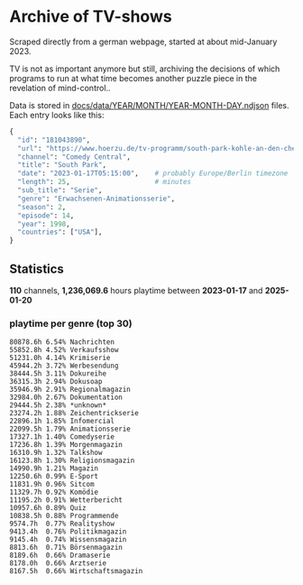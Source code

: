 # Archive of TV-shows

Scraped directly from a german webpage, started at about mid-January 2023.

TV is not as important anymore but still, archiving the decisions of which programs to run at what time
becomes another puzzle piece in the revelation of mind-control.. 

Data is stored in [docs/data/YEAR/MONTH/YEAR-MONTH-DAY.ndjson](docs/data/) files. 
Each entry looks like this:

```python
{
  "id": "181043890", 
  "url": "https://www.hoerzu.de/tv-programm/south-park-kohle-an-den-chefkoch/bid_181043890/", 
  "channel": "Comedy Central", 
  "title": "South Park", 
  "date": "2023-01-17T05:15:00",    # probably Europe/Berlin timezone 
  "length": 25,                     # minutes 
  "sub_title": "Serie", 
  "genre": "Erwachsenen-Animationsserie", 
  "season": 2, 
  "episode": 14, 
  "year": 1998, 
  "countries": ["USA"],
}
```

## Statistics

**110** channels, **1,236,069.6** hours playtime between **2023-01-17** and **2025-01-20**


### playtime per genre (top 30)

    80878.6h 6.54% Nachrichten
    55852.8h 4.52% Verkaufsshow
    51231.0h 4.14% Krimiserie
    45944.2h 3.72% Werbesendung
    38444.5h 3.11% Dokureihe
    36315.3h 2.94% Dokusoap
    35946.9h 2.91% Regionalmagazin
    32984.0h 2.67% Dokumentation
    29444.5h 2.38% *unknown*
    23274.2h 1.88% Zeichentrickserie
    22896.1h 1.85% Infomercial
    22099.5h 1.79% Animationsserie
    17327.1h 1.40% Comedyserie
    17236.8h 1.39% Morgenmagazin
    16310.9h 1.32% Talkshow
    16123.8h 1.30% Religionsmagazin
    14990.9h 1.21% Magazin
    12250.6h 0.99% E-Sport
    11831.9h 0.96% Sitcom
    11329.7h 0.92% Komödie
    11195.2h 0.91% Wetterbericht
    10957.6h 0.89% Quiz
    10838.5h 0.88% Programmende
    9574.7h  0.77% Realityshow
    9413.4h  0.76% Politikmagazin
    9145.4h  0.74% Wissensmagazin
    8813.6h  0.71% Börsenmagazin
    8189.6h  0.66% Dramaserie
    8178.0h  0.66% Arztserie
    8167.5h  0.66% Wirtschaftsmagazin
